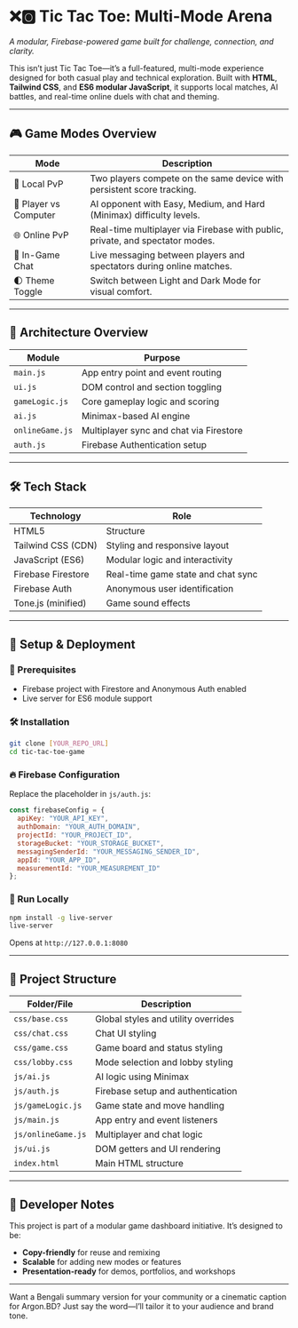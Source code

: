 # ❌🅾️ Tic Tac Toe: Multi-Mode Arena  
*A modular, Firebase-powered game built for challenge, connection, and clarity.*

This isn’t just Tic Tac Toe—it’s a full-featured, multi-mode experience designed for both casual play and technical exploration. Built with **HTML**, **Tailwind CSS**, and **ES6 modular JavaScript**, it supports local matches, AI battles, and real-time online duels with chat and theming.

---

## 🎮 Game Modes Overview

| Mode                | Description                                                                 |
|---------------------|------------------------------------------------------------------------------|
| 👥 Local PvP         | Two players compete on the same device with persistent score tracking.       |
| 🤖 Player vs Computer| AI opponent with Easy, Medium, and Hard (Minimax) difficulty levels.         |
| 🌐 Online PvP        | Real-time multiplayer via Firebase with public, private, and spectator modes.|
| 💬 In-Game Chat      | Live messaging between players and spectators during online matches.         |
| 🌓 Theme Toggle      | Switch between Light and Dark Mode for visual comfort.                       |

---

## 🧠 Architecture Overview

| Module         | Purpose                                      |
|----------------|----------------------------------------------|
| `main.js`      | App entry point and event routing            |
| `ui.js`        | DOM control and section toggling             |
| `gameLogic.js` | Core gameplay logic and scoring              |
| `ai.js`        | Minimax-based AI engine                      |
| `onlineGame.js`| Multiplayer sync and chat via Firestore      |
| `auth.js`      | Firebase Authentication setup                |

---

## 🛠️ Tech Stack

| Technology        | Role                                      |
|-------------------|-------------------------------------------|
| HTML5             | Structure                                 |
| Tailwind CSS (CDN)| Styling and responsive layout             |
| JavaScript (ES6)  | Modular logic and interactivity           |
| Firebase Firestore| Real-time game state and chat sync        |
| Firebase Auth     | Anonymous user identification             |
| Tone.js (minified)| Game sound effects                        |

---

## 🚀 Setup & Deployment

### 🔧 Prerequisites
- Firebase project with Firestore and Anonymous Auth enabled
- Live server for ES6 module support

### 🛠️ Installation
```bash
git clone [YOUR_REPO_URL]
cd tic-tac-toe-game
```

### 🔥 Firebase Configuration
Replace the placeholder in `js/auth.js`:
```js
const firebaseConfig = {
  apiKey: "YOUR_API_KEY",
  authDomain: "YOUR_AUTH_DOMAIN",
  projectId: "YOUR_PROJECT_ID",
  storageBucket: "YOUR_STORAGE_BUCKET",
  messagingSenderId: "YOUR_MESSAGING_SENDER_ID",
  appId: "YOUR_APP_ID",
  measurementId: "YOUR_MEASUREMENT_ID"
};
```

### 🧪 Run Locally
```bash
npm install -g live-server
live-server
```
Opens at `http://127.0.0.1:8080`

---

## 📁 Project Structure

| Folder/File       | Description                                |
|-------------------|--------------------------------------------|
| `css/base.css`    | Global styles and utility overrides         |
| `css/chat.css`    | Chat UI styling                             |
| `css/game.css`    | Game board and status styling               |
| `css/lobby.css`   | Mode selection and lobby styling            |
| `js/ai.js`        | AI logic using Minimax                     |
| `js/auth.js`      | Firebase setup and authentication          |
| `js/gameLogic.js` | Game state and move handling               |
| `js/main.js`      | App entry and event listeners              |
| `js/onlineGame.js`| Multiplayer and chat logic                 |
| `js/ui.js`        | DOM getters and UI rendering               |
| `index.html`      | Main HTML structure                        |

---

## 🧩 Developer Notes

This project is part of a modular game dashboard initiative. It’s designed to be:
- **Copy-friendly** for reuse and remixing
- **Scalable** for adding new modes or features
- **Presentation-ready** for demos, portfolios, and workshops

---

Want a Bengali summary version for your community or a cinematic caption for Argon.BD? Just say the word—I’ll tailor it to your audience and brand tone.
